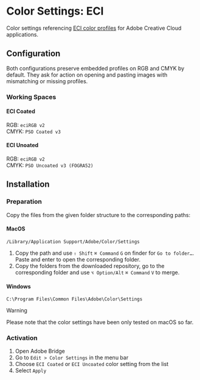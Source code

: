 # Color Settings: ECI

Color settings referencing [ECI color profiles](https://github.com/grommasdietz/color-profiles-eci/) for Adobe Creative Cloud applications. 

## Configuration

Both configurations preserve embedded profiles on RGB and CMYK by default. They ask for action on opening and pasting images with mismatching or missing profiles. 

### Working Spaces
#### ECI Coated
RGB: `eciRGB v2`  
CMYK: `PSO Coated v3`  

#### ECI Unoated
RGB: `eciRGB v2`  
CMYK: `PSO Uncoated v3 (FOGRA52)`  

## Installation

### Preparation
Copy the files from the given folder structure to the corresponding paths:

#### MacOS
```
/Library/Application Support/Adobe/Color/Settings
```

1. Copy the path and use `⇧ Shift` `⌘ Command` `G` on finder for `Go to folder…`. Paste and enter to open the corresponding folder.
2. Copy the folders from the downloaded repository, go to the corresponding folder and use `⌥ Option/Alt` `⌘ Command` `V` to merge.

#### Windows
```
C:\Program Files\Common Files\Adobe\Color\Settings
```

> [!WARNING]  
> Please note that the color settings have been only tested on macOS so far.

### Activation
1. Open Adobe Bridge
2. Go to `Edit > Color Settings` in the menu bar
3. Choose `ECI Coated` or `ECI Uncoated` color setting from the list
4. Select `Apply`
